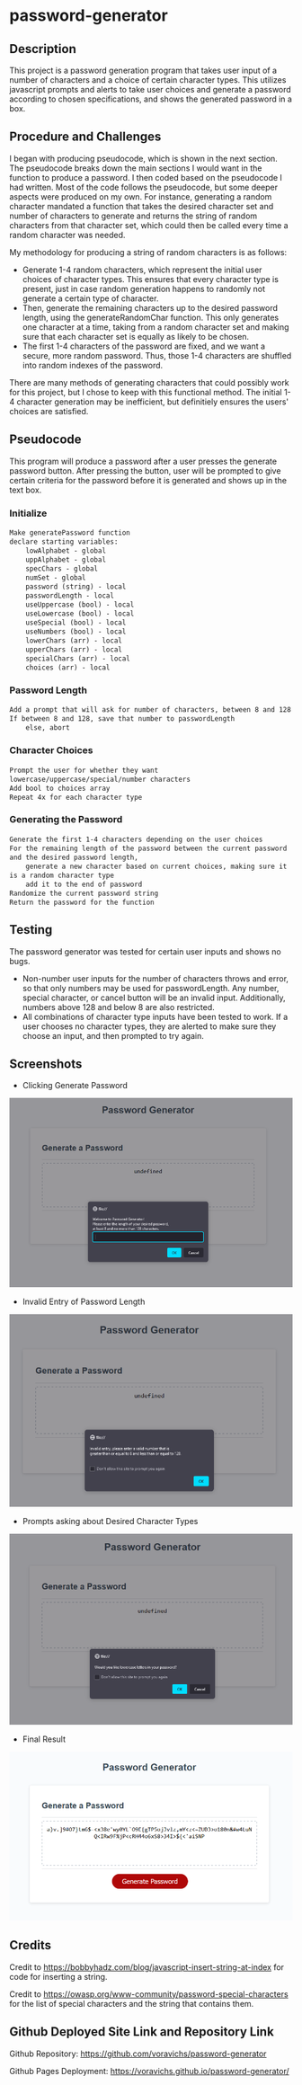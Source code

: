 # password-generator

## Description

This project is a password generation program that takes user input of a number of characters and a choice of certain character types. This utilizes javascript prompts and alerts to take user choices and generate a password according to chosen specifications, and shows the generated password in a box.

## Procedure and Challenges

I began with producing pseudocode, which is shown in the next section. The pseudocode breaks down the main sections I would want in the function to produce a password. I then coded based on the pseudocode I had written. Most of the code follows the pseudocode, but some deeper aspects were produced on my own. For instance, generating a random character mandated a function that takes the desired character set and number of characters to generate and returns the string of random characters from that character set, which could then be called every time a random character was needed.

My methodology for producing a string of random characters is as follows:
* Generate 1-4 random characters, which represent the initial user choices of character types. This ensures that every character type is present, just in case random generation happens to randomly not generate a certain type of character.
* Then, generate the remaining characters up to the desired password length, using the generateRandomChar function. This only generates one character at a time, taking from a random character set and making sure that each character set is equally as likely to be chosen.
* The first 1-4 characters of the password are fixed, and we want a secure, more random password. Thus, those 1-4 characters are shuffled into random indexes of the password.

There are many methods of generating characters that could possibly work for this project, but I chose to keep with this functional method. The initial 1-4 character generation may be inefficient, but definitiely ensures the users' choices are satisfied.

## Pseudocode

This program will produce a password after a user presses the generate password button. After pressing the button, user will be prompted to give certain criteria for the password before it is generated and shows up in the text box.

### Initialize
    
    Make generatePassword function
    declare starting variables: 
        lowAlphabet - global
        uppAlphabet - global 
        specChars - global
        numSet - global
        password (string) - local
        passwordLength - local
        useUppercase (bool) - local
        useLowercase (bool) - local
        useSpecial (bool) - local
        useNumbers (bool) - local
        lowerChars (arr) - local
        upperChars (arr) - local
        specialChars (arr) - local
        choices (arr) - local

### Password Length

    Add a prompt that will ask for number of characters, between 8 and 128
    If between 8 and 128, save that number to passwordLength
        else, abort
    
### Character Choices

    Prompt the user for whether they want lowercase/uppercase/special/number characters
    Add bool to choices array
    Repeat 4x for each character type

### Generating the Password
    
    Generate the first 1-4 characters depending on the user choices
    For the remaining length of the password between the current password and the desired password length,
        generate a new character based on current choices, making sure it is a random character type
        add it to the end of password
    Randomize the current password string
    Return the password for the function

## Testing

The password generator was tested for certain user inputs and shows no bugs.
* Non-number user inputs for the number of characters throws and error, so that only numbers may be used for passwordLength. Any number, special character, or cancel button will be an invalid input. Additionally, numbers above 128 and below 8 are also restricted.
* All combinations of character type inputs have been tested to work. If a user chooses no character types, they are alerted to make sure they choose an input, and then prompted to try again.

## Screenshots

* Clicking Generate Password 

![a prompt asking about password length](./assets/images/screen1.PNG)

* Invalid Entry of Password Length

![an alert saying that the user's entry is invalid](./assets/images/screen2.PNG)

* Prompts asking about Desired Character Types

![a prompt asking whether you want lowercase letters](./assets/images/screen3.PNG)

* Final Result

![a password generator with a 100 character password generated ](./assets/images/screen4.PNG)

## Credits

Credit to https://bobbyhadz.com/blog/javascript-insert-string-at-index for  code for inserting a string.

Credit to https://owasp.org/www-community/password-special-characters for the list of special characters and the string that contains them.

## Github Deployed Site Link and Repository Link

Github Repository: https://github.com/voravichs/password-generator

Github Pages Deployment: https://voravichs.github.io/password-generator/

